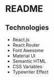 # README


## Technologies 
* React.js 
* React Router 
* Font Awesome 
* Material UI 
* Semantic HTML 
* CSS Variables 
* Typewriter Effect 